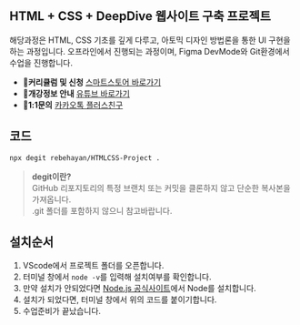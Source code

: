 ## HTML + CSS + DeepDive 웹사이트 구축 프로젝트

해당과정은 HTML, CSS 기초를 깊게 다루고, 아토믹 디자인 방법론을 통한 UI 구현을 하는 과정입니다. 오프라인에서 진행되는 과정이며, Figma DevMode와 Git환경에서 수업을 진행합니다.<br>

- **📣커리큘럼 및 신청** [스마트스토어 바로가기](https://smartstore.naver.com/rebehayan/products/7011970346)
- **🎲개강정보 안내** [유튜브 바로가기](https://www.youtube.com/rebehayan)
- **🎈1:1문의** [카카오톡 플러스친구](http://pf.kakao.com/_xmxhxdcC/chat)

## 코드

```bash
npx degit rebehayan/HTMLCSS-Project .
```

> **degit이란?**<br>
> GitHub 리포지토리의 특정 브랜치 또는 커밋을 클론하지 않고 단순한 복사본을 가져옵니다.<br> .git 폴더를 포함하지 않으니 참고바랍니다.

## 설치순서

1. VScode에서 프로젝트 폴더를 오픈합니다.
2. 터미널 창에서 `node -v`를 입력해 설치여부를 확인합니다.
3. 만약 설치가 안되었다면 [Node.js 공식사이트](https://nodejs.org/ko)에서 Node를 설치합니다.
4. 설치가 되었다면, 터미널 창에서 위의 코드를 붙이기합니다.
5. 수업준비가 끝났습니다.
